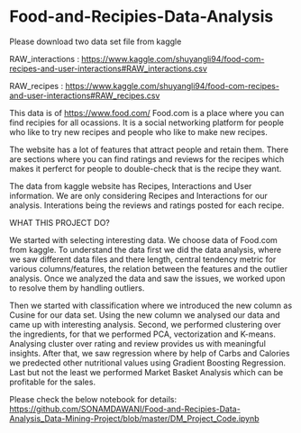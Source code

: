 # Food-and-Recipies-Data-Analysis

Please download two data set file from kaggle 

RAW_interactions : https://www.kaggle.com/shuyangli94/food-com-recipes-and-user-interactions#RAW_interactions.csv

RAW_recipes : https://www.kaggle.com/shuyangli94/food-com-recipes-and-user-interactions#RAW_recipes.csv

This data is of https://www.food.com/
Food.com is a place where you can find recipies for all ocassions. It is a social networking platform for people who like to try new recipes and people who like to make new recipes.

The website has a lot of features that attract people and retain them. There are sections where you can find ratings and reviews for the recipes which makes it perferct for people to double-check that is the recipe they want.

The data from kaggle website has Recipes, Interactions and User information. We are only considering Recipes and Interactions for our analysis. Interations being the reviews and ratings posted for each recipe.



WHAT THIS PROJECT DO?

We started with selecting interesting data. We choose data of Food.com from kaggle. To understand the data first we did the data analysis, where we saw different data files and there length, central tendency metric for various columns/features, the relation between the features and the outlier analysis. Once we analyzed the data and saw the issues, we worked upon to resolve them by handling outliers.

Then we started with classification where we introduced the new column as Cusine for our data set. Using the new column we analysed our data and came up with interesting analysis. Second, we performed clustering over the ingredients, for that we performed PCA, vectorization and K-means. Analysing cluster over rating and review provides us with meaningful insights. After that, we saw regression where by help of Carbs and Calories we predected other nutritional values using Gradient Boosting Regression. Last but not the least we performed Market Basket Analysis which can be profitable for the sales.


Please check the below notebook for details:
https://github.com/SONAMDAWANI/Food-and-Recipies-Data-Analysis_Data-Mining-Project/blob/master/DM_Project_Code.ipynb
